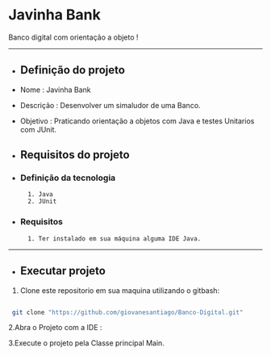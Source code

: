 # Javinha Bank

Banco digital com orientação a objeto  !  

---

- ## Definição do projeto

- Nome : Javinha Bank 
- Descrição : Desenvolver um simaludor de uma Banco. 
- Objetivo : Praticando orientação a objetos com Java e testes Unitarios com JUnit.

- ## Requisitos do projeto 

- ### Definição da tecnologia

        1. Java
        2. JUnit 

- ### Requisitos

        1. Ter instalado em sua máquina alguma IDE Java.

---

- ## Executar projeto

 1. Clone este repositorio em sua maquina utilizando o gitbash:

```bash

 git clone "https://github.com/giovanesantiago/Banco-Digital.git"

```

2.Abra o Projeto com a IDE :

3.Execute o projeto pela Classe principal Main.
